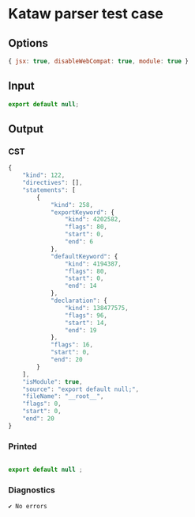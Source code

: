 # Kataw parser test case

## Options

`````js
{ jsx: true, disableWebCompat: true, module: true }
`````

## Input

`````js
export default null;
`````

## Output

### CST

```javascript
{
    "kind": 122,
    "directives": [],
    "statements": [
        {
            "kind": 258,
            "exportKeyword": {
                "kind": 4202582,
                "flags": 80,
                "start": 0,
                "end": 6
            },
            "defaultKeyword": {
                "kind": 4194387,
                "flags": 80,
                "start": 0,
                "end": 14
            },
            "declaration": {
                "kind": 138477575,
                "flags": 96,
                "start": 14,
                "end": 19
            },
            "flags": 16,
            "start": 0,
            "end": 20
        }
    ],
    "isModule": true,
    "source": "export default null;",
    "fileName": "__root__",
    "flags": 0,
    "start": 0,
    "end": 20
}
```

### Printed

```javascript

export default null ;
```

### Diagnostics

```javascript
✔ No errors
```

